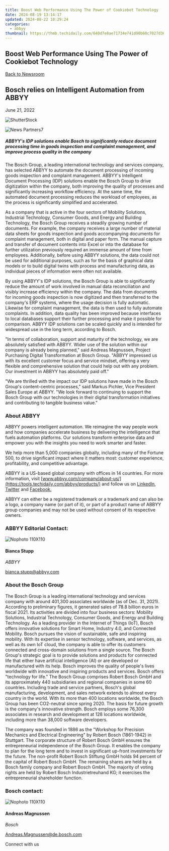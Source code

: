 ```yaml
---
title: Boost Web Performance Using The Power of Cookiebot Technology
date: 2024-08-19 13:14:17
updated: 2024-08-22 10:29:24
categories:
  - abbyy
thumbnail: https://thmb.techidaily.com/640d7e8ae71734e741d90b60c7027d369bb73ea6dc95cbde06bedc68934e5552.jpg
---
```


## Boost Web Performance Using The Power of Cookiebot Technology

[Back to Newsroom](https://tools.techidaily.com/abbyy/products/)

## Bosch relies on Intelligent Automation from ABBYY

June 21, 2022

![ShutterStock](https://content.abbyy.com/-/media/project/abbyy/abbyy/branchtemplates/shutterstock_1272462163_1296-x-729.jpg?h=729&iar=0&w=1296)

![News Partners7](https://static2.abbyy.com/abbyycommedia/33722/news-partners7.jpg) 

##### _ABBYY's IDP solutions enable Bosch to significantly reduce document processing time in goods inspection and complaint management, and improve process quality in the company_  
  
The Bosch Group, a leading international technology and services company, has selected ABBYY to automate the document processing of incoming goods inspection and complaint management. ABBYY's Intelligent Document Processing (IDP) solutions enable the Bosch Group to drive digitization within the company, both improving the quality of processes and significantly increasing workflow efficiency. At the same time, the automated document processing reduces the workload of employees, as the process is significantly simplified and accelerated.

As a company that is active in the four sectors of Mobility Solutions, Industrial Technology, Consumer Goods, and Energy and Building Technology, the Bosch Group receives a steadily growing number of documents. For example, the company receives a large number of material data sheets for goods inspection and goods accompanying documents for complaint management, both in digital and paper form. The manual capture and transfer of document contents into Excel or into the database for further utilization previously required an immense amount of time from employees. Additionally, before using ABBYY solutions, the data could not be used for additional purposes, such as for the basis of graphical data models or to build digital twins with process and manufacturing data, as individual pieces of information were often not available.

By using ABBYY's IDP solutions, the Bosch Group is able to significantly reduce the amount of work involved in manual data reconciliation and visibly increase efficiency within the company. The data from documents for incoming goods inspection is now digitized and then transferred to the company's ERP systems, where the usage decision is fully automatic. Likewise for complaint management, the data is then used to fully automate complaints. In addition, data quality has been improved because interfaces to local databases support their further processing and make it possible for comparison. ABBYY IDP solutions can be scaled quickly and is intended for widespread use in the long term, according to Bosch.

"In terms of collaboration, support and maturity of the technology, we are absolutely satisfied with ABBYY. Wider use of the solution within our company is already being planned," said Andreas Magnussen, Project Purchasing Digital Transformation at Bosch Group. "ABBYY impressed us with its excellent customer focus and service mindset, offering a very flexible and comprehensive solution that could help out with any problem. Our investment in ABBYY has absolutely paid off."

"We are thrilled with the impact our IDP solutions have made in the Bosch Group's content-centric processes," said Markus Pichler, Vice President Sales Europe at ABBYY. "We look forward to continuing to support the Bosch Group with our technologies in their digital transformation initiatives and contributing to tangible business value."

### About ABBYY

ABBYY powers intelligent automation. We reimagine the way people work and how companies accelerate business by delivering the intelligence that fuels automation platforms. Our solutions transform enterprise data and empower you with the insights you need to work smarter and faster. 

We help more than 5,000 companies globally, including many of the Fortune 500, to drive significant impact where it matters most: customer experience, profitability, and competitive advantage.

ABBYY is a US-based global company with offices in 14 countries. For more information, visit [www.abbyy.com/company/about-us/](https://tools.techidaily.com/abbyy/products/) and follow us on [LinkedIn](https://www.linkedin.com/company/abbyy), [Twitter](https://twitter.com/ABBYY%5FSoftware) and [Facebook.](https://www.facebook.com/ABBYYsoft)

ABBYY can either be a registered trademark or a trademark and can also be a logo, a company name (or part of it), or part of a product name of ABBYY group companies and may not be used without consent of its respective owners.

### ABBYY Editorial Contact:

![Nophoto 110X110](https://static4.abbyy.com/abbyycommedia/34370/nophoto-110x110.png)

#### Bianca Stupp

_ABBYY_

[bianca.stupp@abbyy.com](https://tools.techidaily.com/abbyy/products/) 

### About the Bosch Group

The Bosch Group is a leading international technology and services company with around 401,300 associates worldwide (as of Dec. 31, 2021). According to preliminary figures, it generated sales of 78.8 billion euros in fiscal 2021\. Its activities are divided into four business sectors: Mobility Solutions, Industrial Technology, Consumer Goods, and Energy and Building Technology. As a leading provider in the Internet of Things (IoT), Bosch offers innovative solutions for Smart Home, Industry 4.0, and Connected Mobility. Bosch pursues the vision of sustainable, safe and inspiring mobility. With its expertise in sensor technology, software, and services, as well as its own IoT cloud, the company is able to offer its customers connected and cross-domain solutions from a single source. The Bosch Group's strategic goal is to provide solutions and products for connected life that either have artificial intelligence (AI) or are developed or manufactured with its help. Bosch improves the quality of people's lives worldwide with innovative and inspiring products and services. Bosch offers "technology for life." The Bosch Group comprises Robert Bosch GmbH and its approximately 440 subsidiaries and regional companies in some 60 countries. Including trade and service partners, Bosch's global manufacturing, development, and sales network extends to almost every country in the world. With its more than 400 locations worldwide, the Bosch Group has been CO2-neutral since spring 2020\. The basis for future growth is the company's innovative strength. Bosch employs some 76,300 associates in research and development at 128 locations worldwide, including more than 38,000 software developers.

The company was founded in 1886 as the "Workshop for Precision Mechanics and Electrical Engineering" by Robert Bosch (1861-1942) in Stuttgart. The corporate structure of Robert Bosch GmbH ensures the entrepreneurial independence of the Bosch Group. It enables the company to plan for the long term and to invest in significant up-front investments for the future. The non-profit Robert Bosch Stiftung GmbH holds 94 percent of the capital of Robert Bosch GmbH. The remaining shares are held by a Bosch family company and Robert Bosch GmbH. The majority of voting rights are held by Robert Bosch Industrietreuhand KG; it exercises the entrepreneurial shareholder function.

### Bosch contact:

![Nophoto 110X110](https://static4.abbyy.com/abbyycommedia/34370/nophoto-110x110.png)

#### Andreas Magnussen

_Bosch_

[Andreas.Magnussen@de.bosch.com](https://tools.techidaily.com/abbyy/products/) 

  
Connect with us

<ins class="adsbygoogle"
     style="display:block"
     data-ad-format="autorelaxed"
     data-ad-client="ca-pub-7571918770474297"
     data-ad-slot="1223367746"></ins>



<ins class="adsbygoogle"
     style="display:block"
     data-ad-client="ca-pub-7571918770474297"
     data-ad-slot="8358498916"
     data-ad-format="auto"
     data-full-width-responsive="true"></ins>
